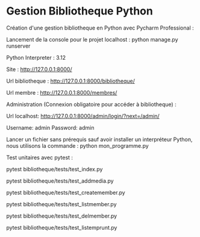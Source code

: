 # Gestion Bibliotheque Python
Création d'une gestion bibliotheque en Python avec Pycharm Professional :

Lancement de la console pour le projet localhost : python manage.py runserver

Python Interpreter : 3.12

Site : http://127.0.0.1:8000/

Url bibliotheque : 
http://127.0.0.1:8000/bibliotheque/ 

Url membre : 
http://127.0.0.1:8000/membres/ 


Administration (Connexion obligatoire pour accéder à bibliotheque) :

Url localhost: http://127.0.0.1:8000/admin/login/?next=/admin/

Username: admin
Password: admin


Lancer un fichier sans prérequis sauf avoir installer un interpréteur Python, nous utilisons la commande : python mon_programme.py


Test unitaires avec pytest : 

pytest bibliotheque/tests/test_index.py 

pytest bibliotheque/tests/test_addmedia.py 

pytest bibliotheque/tests/test_createmember.py 

pytest bibliotheque/tests/test_listmember.py 

pytest bibliotheque/tests/test_delmember.py 

pytest bibliotheque/tests/test_listemprunt.py
